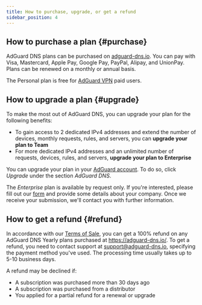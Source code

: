 ```yaml
---
title: How to purchase, upgrade, or get a refund
sidebar_position: 4
---
```


## How to purchase a plan {#purchase}

AdGuard DNS plans can be purchased on [adguard-dns.io](https://adguard-dns.io/license.html). You can pay with Visa, Mastercard, Apple Pay, Google Pay, PayPal, Alipay, and UnionPay. Plans can be renewed on a monthly or annual basis.

The Personal plan is free for [AdGuard VPN](https://adguard-vpn.com/welcome.html) paid users.

## How to upgrade a plan {#upgrade}

To make the most out of AdGuard DNS, you can upgrade your plan for the following benefits:

- To gain access to 2 dedicated IPv4 addresses and extend the number of devices, monthly requests, rules, and servers, you can **upgrade your plan to Team**
- For more dedicated IPv4 addresses and an unlimited number of requests, devices, rules, and servers, **upgrade your plan to Enterprise**

You can upgrade your plan in your [AdGuard account](https://my.adguard.com/account/licenses). To do so, click *Upgrade* under the section *AdGuard DNS*.

The *Enterprise* plan is available by request only. If you're interested, please fill out our [form](https://surveys.adguard.com/dns_enterprise/form.html) and provide some details about your company. Once we receive your submission, we'll contact you with further information.

## How to get a refund {#refund}

In accordance with our [Terms of Sale](https://adguard-dns.io/terms-of-sale.html), you can get a 100% refund on any AdGuard DNS Yearly plans purchased at https://adguard-dns.io/. To get a refund, you need to contact support at support@adguard-dns.io, specifying the payment method you've used. The processing time usually takes up to 5-10 business days.

A refund may be declined if:

- A subscription was purchased more than 30 days ago
- A subscription was purchased from a distributor
- You applied for a partial refund for a renewal or upgrade
